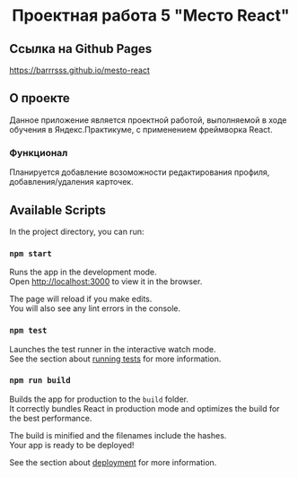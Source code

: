 <h1 align="center">Проектная работа 5 "Место React"</h1>

## Ссылка на Github Pages
https://barrrsss.github.io/mesto-react

## О проекте

Данное приложение является проектной работой, выполняемой в ходе обучения в Яндекс.Практикуме, с применением фреймворка React.

### Функционал

Планируется добавление возоможности редактирования профиля, добавления/удаления карточек.

## Available Scripts

In the project directory, you can run:

### `npm start`

Runs the app in the development mode.\
Open [http://localhost:3000](http://localhost:3000) to view it in the browser.

The page will reload if you make edits.\
You will also see any lint errors in the console.

### `npm test`

Launches the test runner in the interactive watch mode.\
See the section about [running tests](https://facebook.github.io/create-react-app/docs/running-tests) for more information.

### `npm run build`

Builds the app for production to the `build` folder.\
It correctly bundles React in production mode and optimizes the build for the best performance.

The build is minified and the filenames include the hashes.\
Your app is ready to be deployed!

See the section about [deployment](https://facebook.github.io/create-react-app/docs/deployment) for more information.
